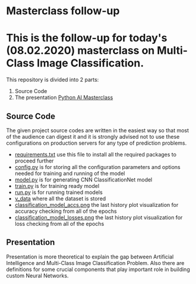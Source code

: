 # Masterclass follow-up
# This is the follow-up for today's (08.02.2020) masterclass on Multi-Class Image Classification.

This repository is divided into 2 parts:
  1. Source Code
  2. The presentation [Python AI Masterclass](Python_AI_Masterclass.pptx)
  
 ## Source Code
 The given project source codes are written in the easiest way so that most of the audience can digest it and it is 
 strongly advised not to use these configurations on production servers for any type of prediction problems.
  * [requirements.txt](requirements.txt) use this file to install all the required packages to proceed further
  * [config.py](config.py) is for storing all the configuration parameters and options needed for training and 
  running of the model
  * [model.py](model.py) is for generating CNN ClassificationNet model
  * [train.py](train.py) is for training ready model
  * [run.py](run.py) is for running trained models
  * [v_data](v_data) where all the dataset is stored
  * [classification_model_accs.png](classification_model_accs.png) the last history plot visualization for accuracy 
  checking from all of the epochs
  * [classification_model_losses.png](classification_model_losses.png) the last history plot visualization for loss 
  checking from all of the epochs
  

## Presentation
Presentation is more theoretical to explain the gap between Artificial Intelligence and 
Multi-Class Image Classification Problem. Also there are definitions for some crucial components
that play important role in building custom Neural Networks. 
